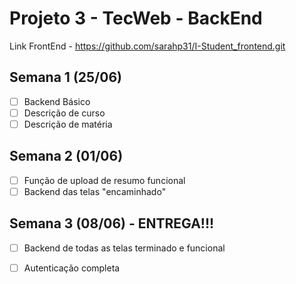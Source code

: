 # Projeto 3 - TecWeb - BackEnd
Link FrontEnd - https://github.com/sarahp31/I-Student_frontend.git  <br/>

## Semana 1 (25/06)
- [ ] Backend Básico 
- [ ] Descrição de curso
- [ ] Descrição de matéria <br/>

## Semana 2 (01/06)
- [ ] Função de upload de resumo funcional
- [ ] Backend das telas "encaminhado" <br/>

## Semana 3 (08/06) - ENTREGA!!!
- [ ] Backend de todas as telas terminado e funcional
- [ ] Autenticação completa



